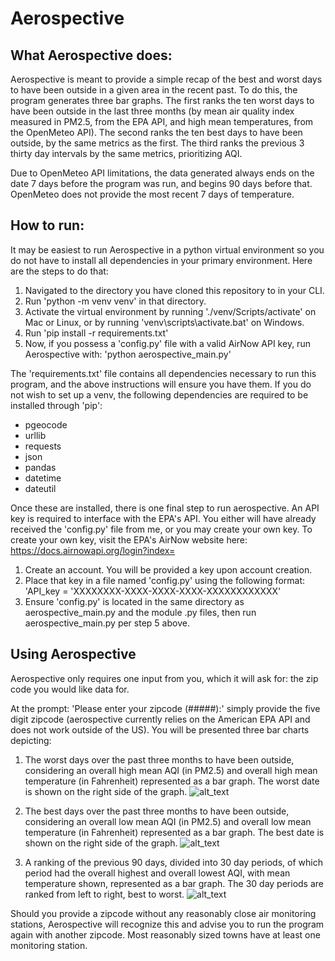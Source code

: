 # Aerospective

## What Aerospective does:

Aerospective is meant to provide a simple recap of the best and worst days to have been outside in a given area in the recent past. To do this, the program generates three bar graphs. The first ranks the ten worst
days to have been outside in the last three months (by mean air quality index measured in PM2.5, from the EPA API, and high mean temperatures, from the OpenMeteo API). The second ranks the ten best days to have
been outside, by the same metrics as the first. The third ranks the previous 3 thirty day intervals by the same metrics, prioritizing AQI.

Due to OpenMeteo API limitations, the data generated always ends on the date 7 days before the program was run, and begins 90 days before that. OpenMeteo does not provide the most recent 7 days of temperature.

## How to run:

It may be easiest to run Aerospective in a python virtual environment so you do not have to install all dependencies in your primary environment. Here are the steps to do that:

1) Navigated to the directory you have cloned this repository to in your CLI.
2) Run 'python -m venv venv' in that directory.
3) Activate the virtual environment by running
'./venv/Scripts/activate' on Mac or Linux, or by running 'venv\scripts\activate.bat' on Windows.
4) Run 'pip install -r requirements.txt'
5) Now, if you possess a 'config.py' file with a valid AirNow API key, run Aerospective with: 
'python aerospective_main.py'

The 'requirements.txt' file contains all dependencies necessary to run this program, and the above instructions will ensure you have them. If you do not wish to set up a venv, the following dependencies are required to be installed through 'pip':
- pgeocode
- urllib
- requests
- json
- pandas
- datetime
- dateutil

Once these are installed, there is one final step to run aerospective. An API key is required to interface with the EPA's API. You either will have already received the 'config.py' file from me, or you may create your own key. To create your own key, visit the EPA's AirNow website here: https://docs.airnowapi.org/login?index= 
1) Create an account. You will be provided a key upon account creation. 
2) Place that key in a file named 'config.py' using the following format:
'API_key = 'XXXXXXXX-XXXX-XXXX-XXXX-XXXXXXXXXXXX'
3) Ensure 'config.py' is located in the same directory as aerospective_main.py and the module .py files, then run aerospective_main.py per step 5 above.


## Using Aerospective

Aerospective only requires one input from you, which it will ask for: the zip code you would like data for. 

At the prompt: 'Please enter your zipcode (#####):'
simply provide the five digit zipcode (aerospective currently relies on the American EPA API and does not work outside of the US). You will be presented three bar charts depicting:

1) The worst days over the past three months to have been outside, considering an overall high mean AQI (in PM2.5) and overall high mean temperature (in Fahrenheit) represented as a bar graph. The worst date is shown on the right side of the graph.
![alt_text](https://i.imgur.com/Fsm9C2M.png)

2) The best days over the past three months to have been outside, considering an overall low mean AQI (in PM2.5) and overall low mean temperature (in Fahrenheit) represented as a bar graph. The best date is shown on the right side of the graph.
![alt_text](https://i.imgur.com/OlX2ksn.png)

3) A ranking of the previous 90 days, divided into 30 day periods, of which period had the overall highest and overall lowest AQI, with mean temperature shown, represented as a bar graph. The 30 day periods are ranked from left to right, best to worst.
![alt_text](https://i.imgur.com/lOXqhO4.png)

Should you provide a zipcode without any reasonably close air monitoring stations, Aerospective will recognize this and advise you to run the program again with another zipcode. Most reasonably sized towns have at least one monitoring station.
